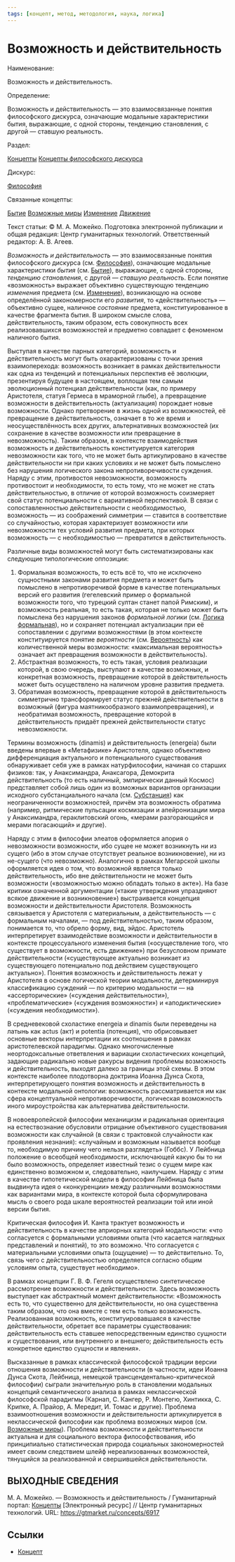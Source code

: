 ```yaml
---
tags: [концепт, метод, методология, наука, логика]
---
```

# Возможность и действительность

Наименование:

Возможность и действительность.

Определение:

Возможность и действительность — это взаимосвязанные понятия философского дискурса, означающие модальные характеристики бытия, выражающие, с одной стороны, тенденцию становления, с другой — ставшую реальность.

Раздел:

[Концепты](https://gtmarket.ru/concepts/)  [Концепты философского дискурса](https://gtmarket.ru/concepts/philosophical-concepts)

Дискурс:

[Философия](https://gtmarket.ru/concepts/6862)

Связанные концепты:

[Бытие](https://gtmarket.ru/concepts/6912) [Возможные миры](https://gtmarket.ru/concepts/6916) [Изменение](https://gtmarket.ru/concepts/7384) [Движение](https://gtmarket.ru/concepts/7383)

Текст статьи: © М. А. Можейко. Подготовка электронной публикации и общая редакция: Центр гуманитарных технологий. Ответственный редактор: А. В. Агеев.

_Возможность и действительность_ — это взаимосвязанные понятия философского дискурса (см. [Философия](https://gtmarket.ru/concepts/6862)), означающие модальные характеристики _бытия_ (см. [Бытие](https://gtmarket.ru/concepts/6912)), выражающие, с одной стороны, _тенденцию становления_, с другой — _ставшую реальность_. Если понятие «возможность» выражает объективно существующую тенденцию _изменения_ предмета (см. [Изменение](https://gtmarket.ru/concepts/7384)), возникающую на основе определённой закономерности его _развития_, то «действительность» — объективно сущее, наличное _состояние_ предмета, конституированное в качестве фрагмента бытия. В широком смысле слова, действительность, таким образом, есть совокупность всех реализовавшихся возможностей и предметно совпадает с феноменом наличного бытия.

Выступая в качестве парных категорий, возможность и действительность могут быть охарактеризованы с точки зрения взаимоперехода: возможность возникает в рамках действительности как одна из тенденций и потенциальных перспектив её эволюции, презентируя будущее в настоящем, воплощая тем самым эволюционный потенциал действительности (как, по примеру Аристотеля, статуя Гермеса в мраморной глыбе), а превращение возможности в действительность (актуализация) порождает новые возможности. Однако претворение в жизнь одной из возможностей, её превращение в действительность, означает в то же время и неосуществлённость всех других, альтернативных возможностей (их сохранение в качестве возможности или превращение в невозможность). Таким образом, в контексте взаимодействия возможность и действительность конституируется категория невозможности как того, что не может быть артикулировано в качестве действительности ни при каких условиях и не может быть помыслено без нарушения логического закона непротиворечивости суждения. Наряду с этим, противостоя невозможности, возможность противостоит и необходимости, то есть тому, что не может не стать действительностью, в отличие от которой возможность соизмеряет свой статус потенциальности с вариативной перспективой. В связи с сопоставленностью действительности с необходимостью, возможность — из соображений симметрии — ставится в соответствие со случайностью, которая характеризует возможности или невозможности тех условий развития предмета, при которых возможность — с необходимостью — превратится в действительность.

Различные виды возможностей могут быть систематизированы как следующие типологические оппозиции:

1. Формальная возможность, то есть всё то, что не исключено сущностными законами развития предмета и может быть помыслено в непротиворечивой форме в качестве потенциальных версий его развития (гегелевский пример о формальной возможности того, что турецкий султан станет папой Римским), и возможность реальная, то есть такая, которая не только может быть помыслена без нарушения законов _формальной логики_ (см. [Логика формальная](https://gtmarket.ru/concepts/7028)), но и сохраняет потенциал актуализации при её сопоставлении с другими возможностями (в этом контексте конституируется понятие _вероятности_ (см. [Вероятность](https://gtmarket.ru/concepts/7069)) как количественной меры возможности: «максимальная вероятность» означает акт превращения возможности в действительность).
2. Абстрактная возможность, то есть такая, условия реализации которой, в свою очередь, выступают в качестве возможных, и конкретная возможность, превращение которой в действительность может быть осуществлено на наличном уровне развития предмета.
3. Обратимая возможность, превращение которой в действительность симметрично трансформирует статус прежней действительности в возможный (фигура маятникообразного взаимопревращения), и необратимая возможность, превращение которой в действительность придаёт прежней действительности статус невозможности.

Термины возможность (dinamis) и действительность (energeia) были введены впервые в «Метафизике» Аристотеля, однако объективно дифференциация актуального и потенциального существования обнаруживает себя уже в рамках натурфилософии, начиная со старших физиков: так, у Анаксимандра, Анаксагора, Демокрита действительность (то есть наличный, эмпирически данный Космос) представляет собой лишь один из возможных вариантов организации исходного субстанциального начала (см. [Субстанция](https://gtmarket.ru/concepts/6868)) как неограниченности возможностей, причём эта возможность обратима (например, ритмические пульсации космизации и апейронизации мира у Анаксимандра, гераклитовский огонь, «мерами разгорающийся и мерами погасающий» и другие).

Наряду с этим в философии элеатов оформляется апория о невозможности возможности, ибо сущее не может возникнуть ни из сущего (ибо в этом случае отсутствует реальное возникновение), ни из не-сущего (что невозможно). Аналогично в рамках Мегарской школы оформляется идея о том, что возможной является только действительность, ибо вне действительности не может быть возможности («возможностью можно обладать только в акте»). На базе критики означенной аргументации («такие утверждения упраздняют всякое движение и возникновение») выстраивается концепция возможности и действительности Аристотеля. Возможность связывается у Аристотеля с материальным, а действительность — с формальным началами, — под действительностью, таким образом, понимается то, что обрело форму, вид, эйдос. Аристотель интерпретирует взаимодействие возможности и действительности в контексте процессуального изменения бытия («осуществление того, что существует в возможности, есть движение») при безусловном примате действительности («существующее актуально возникает из существующего потенциально под действием существующего актуально»). Понятия возможность и действительность лежат у Аристотеля в основе логической теории модальности, детерминируя классификацию суждений — по критерию модальности — на «ассерторические» («суждения действительности»), «проблематические» («суждения возможности») и «аподиктические» («суждения необходимости»).

В средневековой схоластике energeia и dinamis были переведены на латынь как actus (акт) и potentia (потенция), что обрисовывает основные векторы интерпретации их соотношения в рамках аристотелевской парадигмы. Однако многочисленные неортодоксальные ответвления и вариации схоластических концепций, задающие радикально новые ракурсы видения проблемы возможность и действительность, выходят далеко за границы этой схемы. В этом контексте наиболее плодотворна доктрина Иоанна Дунса Скота, интерпретирующего понятия возможность и действительность в контексте модальной онтологии: возможность рассматривается им как сфера концептуальной непротиворечивости, логическая возможность иного мироустройства как альтернатива действительности.

В новоевропейской философии механицизм и радикальная ориентация на естествознание обусловили отрицание объективного существования возможности как случайной (в связи с трактовкой случайности как проявления незнания): «случайным и возможным называется вообще то, необходимую причину чего нельзя разглядеть» (Гоббс). У Лейбница положение о всеобщей необходимости, исключающей какую бы то ни было возможность, определяет известный тезис о сущем мире как единственно возможном и, следовательно, наилучшем. Наряду с этим в качестве гипотетической модели в философии Лейбница была выдвинута идея о «конкуренции» между различными возможностями как вариантами мира, в контексте которой была сформулирована мысль о своего рода шкале вероятностей реализации той или иной версии бытия.

Критическая философия И. Канта трактует возможность и действительность в качестве априорных категорий модальности: «что согласуется с формальными условиями опыта (что касается наглядных представлений и понятий), то это возможно. Что согласуется с материальными условиями опыта (ощущение) — то действительно. То, связь чего с действительностью определяется согласно общим условиям опыта, существует необходимо».

В рамках концепции Г. В. Ф. Гегеля осуществлено синтетическое рассмотрение возможности и действительности. Здесь возможность выступает как абстрактный момент действительности: «Возможность есть то, что существенно для действительности, но она существенна таким образом, что она вместе с тем есть только возможность. Реализованная возможность, конституировавшаяся в качестве действительности, обретает все параметры существования: действительность есть ставшее непосредственным единство сущности и существования, или внутреннего и внешнего; действительность есть конкретное единство сущности и явления».

Высказанные в рамках классической философской традиции версии отношения возможности и действительности (в частности, идеи Иоанна Дунса Скота, Лейбница, немецкой трансцендентально-критической философии) сыграли значительную роль в становлении модальных концепций семантического анализа в рамках неклассической философской парадигмы (Карнап, C. Кангер, Р. Монтегю, Хинтикка, С. Крипке, А. Прайор, А. Мередит, И. Томас и другие). Проблема взаимоотношения возможности и действительности артикулируется в неклассической философии как проблема возможных миров (см. [Возможные миры](https://gtmarket.ru/concepts/6916)). Проблема возможности и действительности актуальна и для социального вектора философствования, ибо принципиально статистическая природа социальных закономерностей имеет своим следствием шлейф нереализованных возможностей, тянущийся за реализованной и свершившейся действительности.

## ВЫХОДНЫЕ СВЕДЕНИЯ

М. А. Можейко. — Возможность и действительность / Гуманитарный портал: [Концепты](https://gtmarket.ru/concepts/) [Электронный ресурс] // Центр гуманитарных технологий. URL: <https://gtmarket.ru/concepts/6917>

## Ссылки

* [Концепт](Концепт.md)
